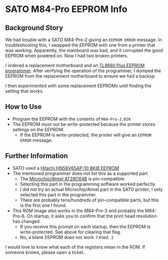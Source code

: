 # SATO M84-Pro EEPROM Info

## Background Story ##
We had trouble with a SATO M84-Pro-2 giving an `EEPROM ERROR` message. In troubleshooting this, I swapped the EEPROM with one from a printer that was working. Apparently, the mainboard was bad, and it corrupted the good EEPROM when powered on. Now I had two broken printers.

I ordered a replacement motherboard and an [TL866II Plus EEPROM programmer](https://smile.amazon.com/gp/product/B07CDD9PGT). After verifying the operation of the programmer, I dumped the EEPROM from the replacement motherboard to ensure we had a backup

I then experimented with some replacement EEPROMs until finding the setting that works.

## How to Use ##
  - Program the EEPROM with the contents of `M84-Pro-2.BIN`
  - The EEPROM must not be write-protected because the printer stores settings on the EEPROM.
    - If the EEPROM is write-protected, the printer will give an `EEPROM ERROR` message.


## Further Information ##
  - SATO used a [Hitachi HN58V65AP-10 8KiB EEPROM](https://datasheet.octopart.com/HN58V65AP-10-Hitachi-datasheet-109849.pdf)
  - The mentioned programmer does not list this as a supported part
    - The [Microchip/Atmel AT28C64B](http://ww1.microchip.com/downloads/en/DeviceDoc/doc0270.pdf) is pin-compatible.
    - Selecting this part in the programming software worked perfectly.
    - I did not try an actual Microchip/Atmel part in the SATO printer; I only selected this part in the programmer.
    - There are probably tens/hundreds of pin-compatible parts, but this is the first one I found.
  - This ROM image also works in the M84-Pro-3 and probably the M84-Pro-6. On startup, it asks you to confirm that the print head resolution has changed.
    - If you receive this prompt on each startup, then the EEPROM is write-protected. See above for clearing that flag.
    - No, a blank EEPROM does not work. I tried. :)

I would love to know what each of the registers mean in the ROM. If someone knows, please open a ticket.
